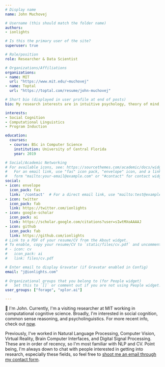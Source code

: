 ```yaml
---
# Display name
name: John Muchovej

# Username (this should match the folder name)
authors:
- ionlights

# Is this the primary user of the site?
superuser: true

# Role/position
role: Researcher & Data Scientist

# Organizations/Affiliations
organizations:
- name: MIT
  url: "https://www.mit.edu/~muchovej"
- name: Toptal
  url: "https://toptal.com/resume/john-muchovej"

# Short bio (displayed in user profile at end of posts)
bio: My research interests are in intuitive psychology, theory of mind, multi-agent systems, and computational linguistics.

interests:
- Social Cognition
- Computational Linguistics
- Program Induction

education:
  courses:
  - course: BSc in Computer Science
    institution: University of Central Florida
    year: 2019

# Social/Academic Networking
# For available icons, see: https://sourcethemes.com/academic/docs/widgets/#icons
#   For an email link, use "fas" icon pack, "envelope" icon, and a link in the
#   form "mailto:your-email@example.com" or "#contact" for contact widget.
social:
- icon: envelope
  icon_pack: fas
  link: '/contact'  # For a direct email link, use "mailto:test@example.org".
- icon: twitter
  icon_pack: fab
  link: https://twitter.com/ionlights
- icon: google-scholar
  icon_pack: ai
  link: https://scholar.google.com/citations?user=sIwtMXoAAAAJ
- icon: github
  icon_pack: fab
  link: https://github.com/ionlights
# Link to a PDF of your resume/CV from the About widget.
# To enable, copy your resume/CV to `static/files/cv.pdf` and uncomment the lines below.  
# - icon: cv
#   icon_pack: ai
#   link: files/cv.pdf

# Enter email to display Gravatar (if Gravatar enabled in Config)
email: "j@ionlights.com"
  
# Organizational groups that you belong to (for People widget)
#   Set this to `[]` or comment out if you are not using People widget.  
user_groups: ["forage", "xplor.ai"]

---
```


:wave: I'm John. Currently, I'm a visiting researcher at MIT working in 
computational cognitive science. Broadly, I'm interested in social cognition,
common sense reasoning, and psycholinguistics. For more recent info, check out
[now](/now/latest/). 

Previously, I've worked in Natural Language Processing, Computer Vision, Virtual
Reality, Brain Computer Interfaces, and Digital Signal Processing. These are in
order of recency, so I'm most familiar with NLP and CV. Point being, I'm always
down to chat with people interested in getting into research, especially these
fields, so feel free to [shoot me an email through my contact form][contact]. 

[contact]: /#contact
